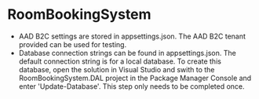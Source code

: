 # RoomBookingSystem
* AAD B2C settings are stored in appsettings.json. The AAD B2C tenant provided can be used for testing. 
* Database connection strings can be found in appsettings.json. The default connection string is for a local database. To create this database, open the solution in Visual Studio and swith to the RoomBookingSystem.DAL project in the Package Manager Console and enter 'Update-Database'. This step only needs to be completed once. 
